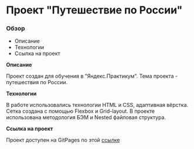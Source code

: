 # Проект "Путешествие по России"

### Обзор
* Описание
* Технологии
* Ссылка на проект

**Описание**

Проект создан для обучения в "Яндекс.Практикум". Тема проекта - путешествия по России. 

**Технологии**

В работе использовались технологии HTML и CSS, адаптивная вёрстка. Сетка создана с помощью Flexbox и Grid-layout. В проекте использована методология БЭМ и Nested файловая структура. 

**Ссылка на проект**

Проект доступен на GitPages по этой [ссылке](https://tinypng.com/)
